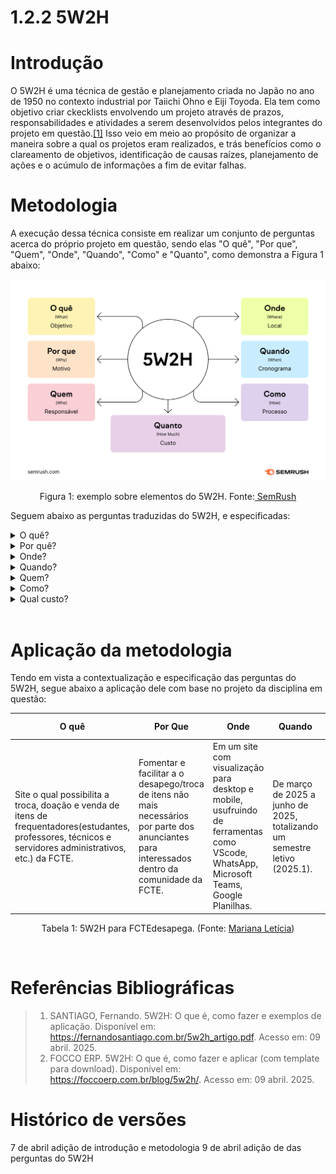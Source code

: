 # 1.2.2 5W2H

# Introdução

O 5W2H é uma técnica de gestão e planejamento criada no Japão no ano de 1950 no contexto industrial por Taiichi Ohno e Eiji Toyoda. Ela tem como objetivo criar ckecklists envolvendo um projeto através de prazos, responsabilidades e atividades a serem desenvolvidos pelos integrantes do projeto em questão.[[1]](#referências-bibliográficas) Isso veio em meio ao propósito de organizar a maneira sobre a qual os projetos eram realizados, e trás benefícios como o clareamento de objetivos, identificação de causas raízes, planejamento de ações e o acúmulo de informações a fim de evitar falhas.

# Metodologia

A execução dessa técnica consiste em realizar um conjunto de perguntas acerca do próprio projeto em questão, sendo elas "O quê", "Por que", "Quem", "Onde", "Quando", "Como" e "Quanto", como demonstra a Figura 1 abaixo:

<center>


<img src="./../../Base/assets/5W2H.png" width="600" alt="Imagem demonstrando as perguntas a serem feitas na técnica 5W2H.">

<p>Figura 1: exemplo sobre elementos do 5W2H. Fonte:<a href="https://Google.com"> SemRush</a> </p>


</center>

Seguem abaixo as perguntas traduzidas do 5W2H, e especificadas:

<details>
<summary>O quê?</summary>

Define a atividade a ser feita. Nesse momento, o escopo do projeto é definido e se dá a luz a uma solução.

</details>

<details>
<summary>Por quê?</summary>

Define a importãncia da atividade a ser feita. Esta seria a justificativa e motivação da criação da atividade.

</details>

<details>
<summary>Onde?</summary>

Define o local por onde será executada essa atividade. Nesse momento, se é formada uma contextualização sobre o projeto.

</details>

<details>
<summary>Quando?</summary>

Define o momento no qual será realizado a atividade. Aqui se atenta bastante aos prazos estipulados pela equipe, e no contexto do projeto, pelos clientes também.

</details>

<details>
<summary>Quem?</summary>

Define que pessoas serão responsáveis pela execução da atividade. São indicados trabalhos para as pessoas coerêntes para a atividade.

</details>

<details>
<summary>Como?</summary>

Define como a atividade deverá ser feita. Nesse momento deverá ser indicado que tipo de abordagem de projeto será utilizado pela equipe para consolidar o produto.

</details>

<details>
<summary>Qual custo?</summary>

Define a quantidade de materiais, dinheiro, entre outros recursos que serão gastos para a atividade ser executada. 

</details>

<br>

# Aplicação da metodologia



Tendo em vista a contextualização e especificação das perguntas do 5W2H, segue abaixo a aplicação dele com base no projeto da disciplina em questão:

<center>

| O quê |  Por Que | Onde |Quando| Quem   |Como  | Quanto custa|
| ---| ---| ---| ---| ---| ---|--- | 
| Site o qual possibilita a troca, doação e venda de itens de frequentadores(estudantes, professores, técnicos e servidores administrativos, etc.) da FCTE. | Fomentar e facilitar a o desapego/troca de itens não mais necessários por parte dos anunciantes para interessados dentro da comunidade da FCTE. | Em um site com visualização para desktop e mobile, usufruindo de ferramentas como VScode, WhatsApp, Microsoft Teams, Google Planilhas. | De março de 2025 a junho de 2025, totalizando um semestre letivo (2025.1). | Voluntários pertencentes a equipe 6 da disciplina de Arquitetura de Software da Universidade de Brasília, pertencenter ao semestre letivo 2025.1. | Através da metodologia ágil de engenharia de software Scrum XP, com auxílio do Kanban.| Será um serviço voluntariado garantindo a ausência de quaisquer custos financeiros.| 

<p>Tabela 1: 5W2H para FCTEdesapega. (Fonte: <a href="https://github.com/Marianannn">Mariana Letícia</a>)</p>

</center>

<br>

# Referências Bibliográficas

> 1. SANTIAGO, Fernando. 5W2H: O que é, como fazer e exemplos de aplicação. Disponível em: https://fernandosantiago.com.br/5w2h_artigo.pdf. Acesso em: 09 abril. 2025.
> 2. FOCCO ERP. 5W2H: O que é, como fazer e aplicar (com template para download). Disponível em: https://foccoerp.com.br/blog/5w2h/. Acesso em: 09 abril. 2025.

# Histórico de versões
7 de abril adição de introdução e metodologia
9 de abril adição de das perguntas do 5W2H
